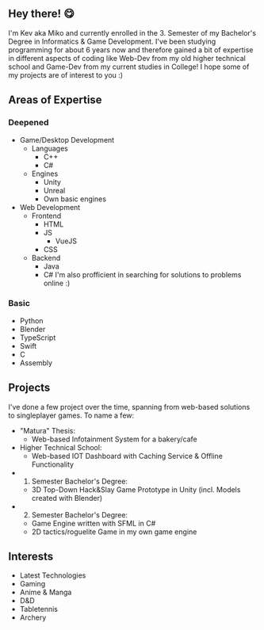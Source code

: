 ## Hey there! 😋

I'm Kev aka Miko and currently enrolled in the 3. Semester of my Bachelor's Degree in Informatics & Game Development.
I've been studying programming for about 6 years now and therefore gained a bit of expertise in different aspects of coding like Web-Dev from my old higher technical school and Game-Dev from my current studies in College! I hope some of my projects are of interest to you :)

## Areas of Expertise

### Deepened
- Game/Desktop Development
  - Languages
    - C++
    - C#
  - Engines
    - Unity
    - Unreal
    - Own basic engines
- Web Development
  - Frontend
    - HTML
    - JS
      - VueJS
    - CSS
  - Backend
    - Java
    - C#
I'm also profficient in searching for solutions to problems online :)

### Basic
- Python
- Blender
- TypeScript
- Swift
- C
- Assembly

## Projects

I've done a few project over the time, spanning from web-based solutions to singleplayer games.
To name a few:
- "Matura" Thesis:
  - Web-based Infotainment System for a bakery/cafe
- Higher Technical School:
  - Web-based IOT Dashboard with Caching Service & Offline Functionality
- 1. Semester Bachelor's Degree:
  - 3D Top-Down Hack&Slay Game Prototype in Unity (incl. Models created with Blender)
- 2. Semester Bachelor's Degree:
  - Game Engine written with SFML in C#
  - 2D tactics/roguelite Game in my own game engine

## Interests

- Latest Technologies
- Gaming
- Anime & Manga
- D&D
- Tabletennis
- Archery
